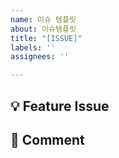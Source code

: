 ```yaml
---
name: 이슈 템플릿
about: 이슈템플릿
title: "[ISSUE]"
labels: ''
assignees: ''

---
```


## 💡 Feature Issue
<!-- 관련 이슈 기입해주세요. -->


## 📝 Comment
<!--이슈 설명 적어주세요. -->
